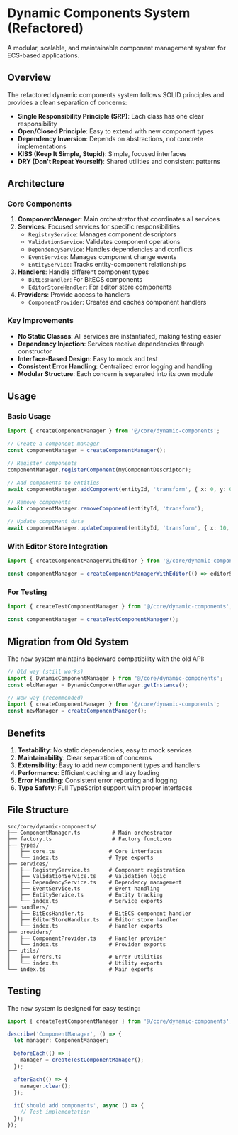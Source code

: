 # Dynamic Components System (Refactored)

A modular, scalable, and maintainable component management system for ECS-based applications.

## Overview

The refactored dynamic components system follows SOLID principles and provides a clean separation of concerns:

- **Single Responsibility Principle (SRP)**: Each class has one clear responsibility
- **Open/Closed Principle**: Easy to extend with new component types
- **Dependency Inversion**: Depends on abstractions, not concrete implementations
- **KISS (Keep It Simple, Stupid)**: Simple, focused interfaces
- **DRY (Don't Repeat Yourself)**: Shared utilities and consistent patterns

## Architecture

### Core Components

1. **ComponentManager**: Main orchestrator that coordinates all services
2. **Services**: Focused services for specific responsibilities
   - `RegistryService`: Manages component descriptors
   - `ValidationService`: Validates component operations
   - `DependencyService`: Handles dependencies and conflicts
   - `EventService`: Manages component change events
   - `EntityService`: Tracks entity-component relationships
3. **Handlers**: Handle different component types
   - `BitEcsHandler`: For BitECS components
   - `EditorStoreHandler`: For editor store components
4. **Providers**: Provide access to handlers
   - `ComponentProvider`: Creates and caches component handlers

### Key Improvements

- **No Static Classes**: All services are instantiated, making testing easier
- **Dependency Injection**: Services receive dependencies through constructor
- **Interface-Based Design**: Easy to mock and test
- **Consistent Error Handling**: Centralized error logging and handling
- **Modular Structure**: Each concern is separated into its own module

## Usage

### Basic Usage

```typescript
import { createComponentManager } from '@/core/dynamic-components';

// Create a component manager
const componentManager = createComponentManager();

// Register components
componentManager.registerComponent(myComponentDescriptor);

// Add components to entities
await componentManager.addComponent(entityId, 'transform', { x: 0, y: 0, z: 0 });

// Remove components
await componentManager.removeComponent(entityId, 'transform');

// Update component data
await componentManager.updateComponent(entityId, 'transform', { x: 10, y: 0, z: 0 });
```

### With Editor Store Integration

```typescript
import { createComponentManagerWithEditor } from '@/core/dynamic-components';

const componentManager = createComponentManagerWithEditor(() => editorStore);
```

### For Testing

```typescript
import { createTestComponentManager } from '@/core/dynamic-components';

const componentManager = createTestComponentManager();
```

## Migration from Old System

The new system maintains backward compatibility with the old API:

```typescript
// Old way (still works)
import { DynamicComponentManager } from '@/core/dynamic-components';
const oldManager = DynamicComponentManager.getInstance();

// New way (recommended)
import { createComponentManager } from '@/core/dynamic-components';
const newManager = createComponentManager();
```

## Benefits

1. **Testability**: No static dependencies, easy to mock services
2. **Maintainability**: Clear separation of concerns
3. **Extensibility**: Easy to add new component types and handlers
4. **Performance**: Efficient caching and lazy loading
5. **Error Handling**: Consistent error reporting and logging
6. **Type Safety**: Full TypeScript support with proper interfaces

## File Structure

```
src/core/dynamic-components/
├── ComponentManager.ts          # Main orchestrator
├── factory.ts                   # Factory functions
├── types/
│   ├── core.ts                 # Core interfaces
│   └── index.ts                # Type exports
├── services/
│   ├── RegistryService.ts      # Component registration
│   ├── ValidationService.ts    # Validation logic
│   ├── DependencyService.ts    # Dependency management
│   ├── EventService.ts         # Event handling
│   ├── EntityService.ts        # Entity tracking
│   └── index.ts                # Service exports
├── handlers/
│   ├── BitEcsHandler.ts        # BitECS component handler
│   ├── EditorStoreHandler.ts   # Editor store handler
│   └── index.ts                # Handler exports
├── providers/
│   ├── ComponentProvider.ts    # Handler provider
│   └── index.ts                # Provider exports
├── utils/
│   ├── errors.ts               # Error utilities
│   └── index.ts                # Utility exports
└── index.ts                    # Main exports
```

## Testing

The new system is designed for easy testing:

```typescript
import { createTestComponentManager } from '@/core/dynamic-components';

describe('ComponentManager', () => {
  let manager: ComponentManager;

  beforeEach(() => {
    manager = createTestComponentManager();
  });

  afterEach(() => {
    manager.clear();
  });

  it('should add components', async () => {
    // Test implementation
  });
});
```
